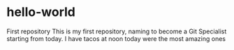 # hello-world
First repository 
This is my first repository, naming to become a Git Specialist starting from today.
I have tacos at noon today were the most amazing ones
